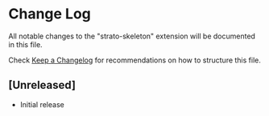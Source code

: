 # Change Log

All notable changes to the "strato-skeleton" extension will be documented in this file.

Check [Keep a Changelog](http://keepachangelog.com/) for recommendations on how to structure this file.

## [Unreleased]

- Initial release